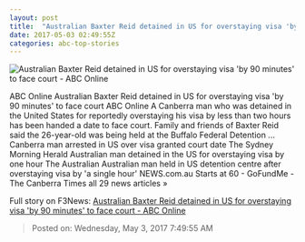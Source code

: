 ```yaml
---
layout: post
title:  "Australian Baxter Reid detained in US for overstaying visa 'by 90 minutes' to face court - ABC Online"
date: 2017-05-03 02:49:55Z
categories: abc-top-stories
---
```


![Australian Baxter Reid detained in US for overstaying visa 'by 90 minutes' to face court - ABC Online](http://www.abc.net.au/news/image/8489504-1x1-700x700.jpg)

ABC Online Australian Baxter Reid detained in US for overstaying visa 'by 90 minutes' to face court ABC Online A Canberra man who was detained in the United States for reportedly overstaying his visa by less than two hours has been handed a date to face court. Family and friends of Baxter Reid said the 26-year-old was being held at the Buffalo Federal Detention ... Canberra man arrested in US over visa granted court date The Sydney Morning Herald Australian man detained in the US for overstaying visa by one hour The Australian Australian man held in US detention centre after overstaying visa by 'a single hour' NEWS.com.au Starts at 60 - GoFundMe - The Canberra Times all 29 news articles »


Full story on F3News: [Australian Baxter Reid detained in US for overstaying visa 'by 90 minutes' to face court - ABC Online](http://www.f3nws.com/n/a4heZF)

> Posted on: Wednesday, May 3, 2017 7:49:55 AM
